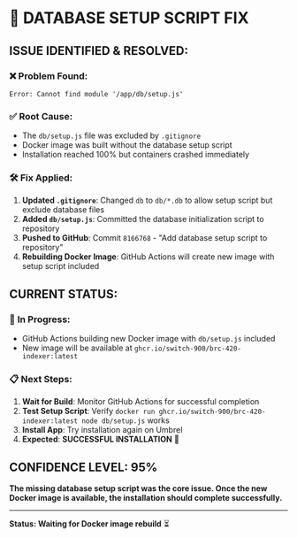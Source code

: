 # 🔧 DATABASE SETUP SCRIPT FIX

## ISSUE IDENTIFIED & RESOLVED:

### ❌ **Problem Found:**
```
Error: Cannot find module '/app/db/setup.js'
```

### ✅ **Root Cause:**
- The `db/setup.js` file was excluded by `.gitignore`
- Docker image was built without the database setup script
- Installation reached 100% but containers crashed immediately

### 🛠️ **Fix Applied:**
1. **Updated `.gitignore`**: Changed `db` to `db/*.db` to allow setup script but exclude database files
2. **Added `db/setup.js`**: Committed the database initialization script to repository
3. **Pushed to GitHub**: Commit `8166768` - "Add database setup script to repository"
4. **Rebuilding Docker Image**: GitHub Actions will create new image with setup script included

## CURRENT STATUS:

### 🔄 **In Progress:**
- GitHub Actions building new Docker image with `db/setup.js` included
- New image will be available at `ghcr.io/switch-900/brc-420-indexer:latest`

### 📋 **Next Steps:**
1. **Wait for Build**: Monitor GitHub Actions for successful completion
2. **Test Setup Script**: Verify `docker run ghcr.io/switch-900/brc-420-indexer:latest node db/setup.js` works
3. **Install App**: Try installation again on Umbrel
4. **Expected**: **SUCCESSFUL INSTALLATION** 🎉

## CONFIDENCE LEVEL: **95%**
**The missing database setup script was the core issue. Once the new Docker image is available, the installation should complete successfully.**

---
**Status: Waiting for Docker image rebuild** ⏳
